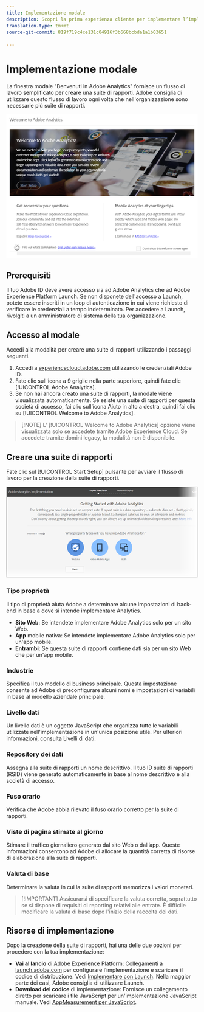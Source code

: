```yaml
---
title: Implementazione modale
description: Scopri la prima esperienza cliente per implementare l’implementazione di Adobe Analytics.
translation-type: tm+mt
source-git-commit: 819f719c4ce131c04916f3b668bcbda1a1b03651

---
```



# Implementazione modale

<!-- https://activation.adobedtm.com/index.php?redirected=1 -->

La finestra modale &quot;Benvenuti in Adobe Analytics&quot; fornisce un flusso di lavoro semplificato per creare una suite di rapporti. Adobe consiglia di utilizzare questo flusso di lavoro ogni volta che nell&#39;organizzazione sono necessarie più suite di rapporti.

![Schermata modale](assets/implementation-modal.png)

## Prerequisiti

Il tuo Adobe ID deve avere accesso sia ad Adobe Analytics che ad Adobe Experience Platform Launch. Se non disponete dell&#39;accesso a Launch, potete essere inseriti in un loop di autenticazione in cui viene richiesto di verificare le credenziali a tempo indeterminato. Per accedere a Launch, rivolgiti a un amministratore di sistema della tua organizzazione.

## Accesso al modale

Accedi alla modalità per creare una suite di rapporti utilizzando i passaggi seguenti.

1. Accedi a [experiencecloud.adobe.com](https://experiencecloud.adobe.com) utilizzando le credenziali Adobe ID.
2. Fate clic sull&#39;icona a 9 griglie nella parte superiore, quindi fate clic [!UICONTROL Adobe Analytics].
3. Se non hai ancora creato una suite di rapporti, la modale viene visualizzata automaticamente. Se esiste una suite di rapporti per questa società di accesso, fai clic sull’icona Aiuto in alto a destra, quindi fai clic su [!UICONTROL Welcome to Adobe Analytics].

> [!NOTE] L&#39; [!UICONTROL Welcome to Adobe Analytics] opzione viene visualizzata solo se accedete tramite Adobe Experience Cloud. Se accedete tramite domini legacy, la modalità non è disponibile.

## Creare una suite di rapporti

Fate clic sul [!UICONTROL Start Setup] pulsante per avviare il flusso di lavoro per la creazione della suite di rapporti.

![Procedura guidata RS](assets/analytics-implementation-rs-wizard.png)

### Tipo proprietà

Il tipo di proprietà aiuta Adobe a determinare alcune impostazioni di back-end in base a dove si intende implementare Analytics.

* **Sito Web**: Se intendete implementare Adobe Analytics solo per un sito Web.
* **App** mobile nativa: Se intendete implementare Adobe Analytics solo per un&#39;app mobile.
* **Entrambi**: Se questa suite di rapporti contiene dati sia per un sito Web che per un&#39;app mobile.

### Industrie

Specifica il tuo modello di business principale. Questa impostazione consente ad Adobe di preconfigurare alcuni nomi e impostazioni di variabili in base al modello aziendale principale.

### Livello dati

Un livello [](data-layer.md) dati è un oggetto JavaScript che organizza tutte le variabili utilizzate nell&#39;implementazione in un&#39;unica posizione utile. Per ulteriori informazioni, consulta Livelli [di](data-layer.md) dati.

### Repository dei dati

Assegna alla suite di rapporti un nome descrittivo. Il tuo ID suite di rapporti (RSID) viene generato automaticamente in base al nome descrittivo e alla società di accesso.

### Fuso orario

Verifica che Adobe abbia rilevato il fuso orario corretto per la suite di rapporti.

### Viste di pagina stimate al giorno

Stimare il traffico giornaliero generato dal sito Web o dall’app. Queste informazioni consentono ad Adobe di allocare la quantità corretta di risorse di elaborazione alla suite di rapporti.

### Valuta di base

Determinare la valuta in cui la suite di rapporti memorizza i valori monetari.

> [!IMPORTANT] Assicurarsi di specificare la valuta corretta, soprattutto se si dispone di requisiti di reporting relativi alle entrate. È difficile modificare la valuta di base dopo l&#39;inizio della raccolta dei dati.

## Risorse di implementazione

Dopo la creazione della suite di rapporti, hai una delle due opzioni per procedere con la tua implementazione:

* **Vai al lancio** di Adobe Experience Platform: Collegamenti a [launch.adobe.com](https://launch.adobe.com) per configurare l’implementazione e scaricare il codice di distribuzione. Vedi [Implementare con Launch](../launch/overview.md). Nella maggior parte dei casi, Adobe consiglia di utilizzare Launch.
* **Download del codice** di implementazione: Fornisce un collegamento diretto per scaricare i file JavaScript per un&#39;implementazione JavaScript manuale. Vedi [AppMeasurement per JavaScript](../js/overview.md).
